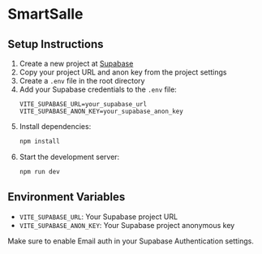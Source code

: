 # SmartSalle

## Setup Instructions

1. Create a new project at [Supabase](https://supabase.com)
2. Copy your project URL and anon key from the project settings
3. Create a `.env` file in the root directory
4. Add your Supabase credentials to the `.env` file:
   ```
   VITE_SUPABASE_URL=your_supabase_url
   VITE_SUPABASE_ANON_KEY=your_supabase_anon_key
   ```
5. Install dependencies:
   ```bash
   npm install
   ```
6. Start the development server:
   ```bash
   npm run dev
   ```

## Environment Variables

- `VITE_SUPABASE_URL`: Your Supabase project URL
- `VITE_SUPABASE_ANON_KEY`: Your Supabase project anonymous key

Make sure to enable Email auth in your Supabase Authentication settings.
